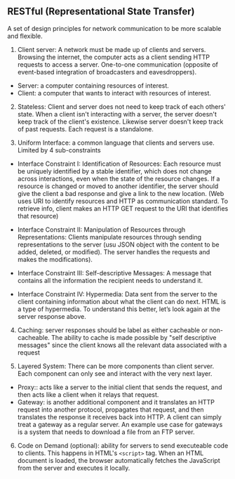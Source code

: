 ## RESTful (Representational State Transfer)

A set of design principles for network communication to be more scalable and flexible.

1) Client server: A network must be made up of clients and servers. Browsing the internet, the computer acts as a client
    sending HTTP requests to access a server. One-to-one communication (opposite of event-based integration of broadcasters
    and eavesdroppers).
  + Server: a computer containing resources of interest.
  + Client: a computer that wants to interact with resources of interest.

2) Stateless: Client and server does not need to keep track of each others' state. When a client isn't interacting with a
    server, the server doesn't keep track of the client's existence. Likewise server doesn't keep track of past requests.
    Each request is a standalone.

3) Uniform Interface: a common language that clients and servers use. Limited by 4 sub-constraints
  + Interface Constraint I: Identification of Resources: Each resource must be uniquely identified by a stable identifier,
    which does not change across interactions, even when the state of the resource changes. If a resource is changed or moved to another identifier, the server should give the client a bad response and give a link to the new location.
    (Web uses URI to identify resources and HTTP as communication standard. To retrieve info, client makes an HTTP GET request to the URI that identifies that resource)
  + Interface Constraint II: Manipulation of Resources through Representations: Clients manipulate resources through sending
    representations to the server (usu JSON object with the content to be added, deleted, or modified). The server handles the requests and makes the modifications).
  + Interface Constraint III: Self-descriptive Messages: A message that contains all the information the recipient needs to    understand it.
  + Interface Constraint IV: Hypermedia: Data sent from the server to the client containing information about what the
    client can do next.
    HTML is a type of hypermedia. To understand this better, let’s look again at the server response above.

    <!-- <a href= “http://www.recurse.com”> Check out the Recurse Center! </a> tells the client that it should make a GET request to http://www.recurse.com if the user clicks on the link.
    <img src="awesome-pic.jpg"> tells the client to immediately make a GET request to http://www.example.com/awesome-pic.jpg so it can display the image to the user. -->

4) Caching: server responses should be label as either cacheable or non-cacheable. The ability to cache is made possible by
   "self descriptive messages" since the client knows all the relevant data associated with a request

5) Layered System: There can be more components than client server. Each component can only see and interact with the very      next layer. 
  + Proxy:: acts like a server to the initial client that sends the request, and then acts like a client when it relays that   request. 
  + Gateway: is another additional component and it translates an HTTP request into another protocol, propagates that          request, and then translates the response it receives back into HTTP. A client can simply treat a gateway as a regular     server. An example use case for gateways is a system that needs to download a file from an FTP server.

6) Code on Demand (optional): ability for servers to send executeable code to clients. This happens in HTML's `<script>` tag.
   When an HTML document is loaded, the browser automatically fetches the JavaScript from the server and executes it locally.